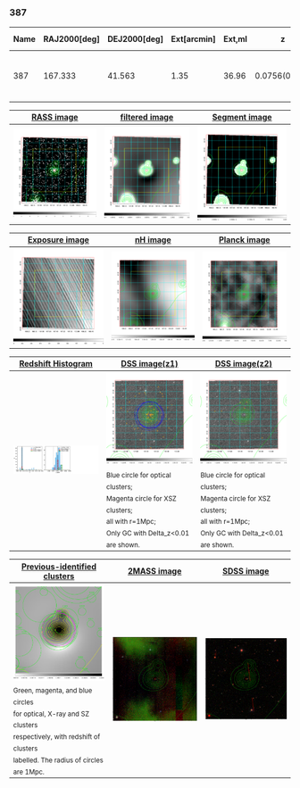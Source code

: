 <div STYLE="page-break-after: always;"></div>

### 387

|Name|RAJ2000[deg]|DEJ2000[deg] |Ext[arcmin]| Ext,ml | z | z_src| C|GC(XSZ,Delta_z<0.01)| GC(OPT,Delta_z<0.01)|GC| R_sig[arcmin] | R500[arcmin] | R500[Mpc]| CRsig[c/s] | CR500[c/s] |L500[1E44 erg/s]|F500[1E-12 erg/s/cm^2]| M500[1E14 Msun]|Tx[keV]|Cnt_sig|Beta|Rc[arcmin]|Comment|Alias|
|---|---|---|---|---|---|------|---|--------|---------|----------|---|---|---|---|---|---|---|---|---|---|---|---|---|---|
|387| 167.333| 41.563| 1.35| 36.96| 0.0756(0.005)| z1, z_xsz| B| F20, MCXC, SPI| A, N, RM, W| A, F20, MCXC, N, SPI, W| 6.850| 9.638| 0.829| 0.229(0.035)| 0.246(0.038)| 0.672(0.060)| 4.792(0.429)| 1.74(0.08)| 3.09(0.09)| 85.5| 0.916(-0.095+0.060)| 3.549(-0.501+0.380)| -| k084|

|[RASS image](../image/387/387_img.pdf)|[filtered image](../image/387/387_fil.pdf)|[Segment image](../image/387/387_seg.pdf)|
|-------------------|--------------------|-------------------|
| <img src="../image/387/387_img.png" width="300">  | <img src="../image/387/387_fil.png" width="300">   | <img src="../image/387/387_seg.png" width="300">  |

|[Exposure image](../image/387/387_mex.pdf)| [nH image](../image/387/387_nh.pdf)| [Planck image](../image/387/387_p.pdf)|
|-------------------|--------------------|-------------------|
|<img src="../image/387/387_mex.png" width="300">   | <img src="../image/387/387_nh.png" width="300">    | <img src="../image/387/387_p.png" width="300"> |

|[Redshift Histogram](../image/387/387_zg.pdf) | [DSS image(z1)](../image/387/387_dss_z1.pdf)      |  [DSS image(z2)](../image/387/387_dss_z2.pdf)    |
|-------------------|--------------------|-------------------|
|<img src="../image/387/387_zg.png" width="300"> |<img src="../image/387/387_dss_z1.png" width="300"> <sub><br>Blue circle for optical clusters; <br>Magenta circle for XSZ clusters; <br>all with r=1Mpc; <br>Only GC with Delta_z<0.01 are shown. </sub>| <img src="../image/387/387_dss_z2.png" width="300"><sub><br>Blue circle for optical clusters; <br>Magenta circle for XSZ clusters; <br>all with r=1Mpc; <br>Only GC with Delta_z<0.01 are shown. </sub> |

|[Previous-identified clusters](../image/387/387_gc.pdf) | [2MASS image](../image/387/387_2mass.pdf)      |[SDSS image](../image/387/387_sdss.pdf)   |
|-------------------|-------------------|-------------------|
|<img src=../image/387/387_gc.png width="300"> <br><sub>Green, magenta, and blue circles <br>for optical, X-ray and SZ clusters <br>respectively, with redshift of clusters <br>labelled. The radius of circles <br>are 1Mpc.</sub>|<img src="../image/387/387_2mass.png" width="300">  | <img src="../image/387/387_sdss.png" width="300">  |




